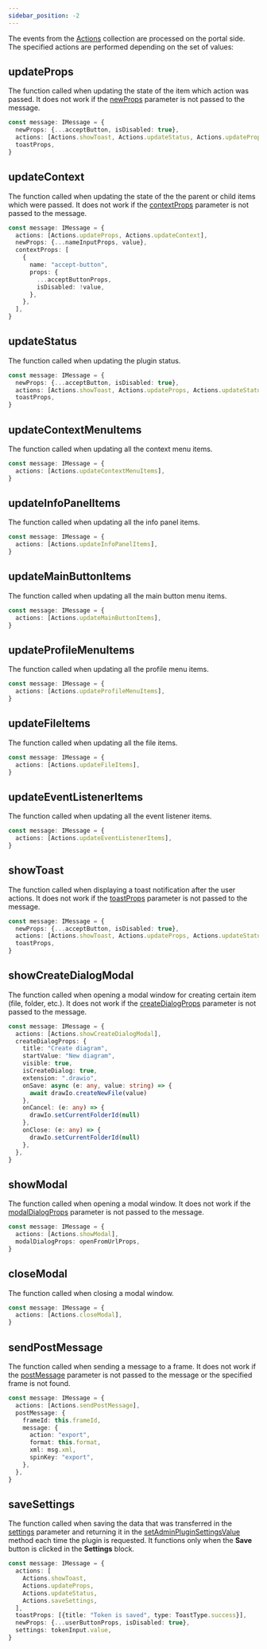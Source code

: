 ```yaml
---
sidebar_position: -2
---
```


The events from the [Actions](./plugin-message.md#actions) collection are processed on the portal side. The specified actions are performed depending on the set of values:

## updateProps

The function called when updating the state of the item which action was passed. It does not work if the [newProps](./plugin-message.md#newprops) parameter is not passed to the message.

  ``` ts
  const message: IMessage = {
    newProps: {...acceptButton, isDisabled: true},
    actions: [Actions.showToast, Actions.updateStatus, Actions.updateProps],
    toastProps,
  }
  ```

## updateContext

The function called when updating the state of the the parent or child items which were passed. It does not work if the [contextProps](./plugin-message.md#contextprops) parameter is not passed to the message.

  ``` ts
  const message: IMessage = {
    actions: [Actions.updateProps, Actions.updateContext],
    newProps: {...nameInputProps, value},
    contextProps: [
      {
        name: "accept-button",
        props: {
          ...acceptButtonProps,
          isDisabled: !value,
        },
      },
    ],
  }
  ```

## updateStatus

The function called when updating the plugin status.

  ``` ts
  const message: IMessage = {
    newProps: {...acceptButton, isDisabled: true},
    actions: [Actions.showToast, Actions.updateProps, Actions.updateStatus],
    toastProps,
  }
  ```

## updateContextMenuItems

The function called when updating all the context menu items.

  ``` ts
  const message: IMessage = {
    actions: [Actions.updateContextMenuItems],
  }
  ```

## updateInfoPanelItems

The function called when updating all the info panel items.

  ``` ts
  const message: IMessage = {
    actions: [Actions.updateInfoPanelItems],
  }
  ```

## updateMainButtonItems

The function called when updating all the main button menu items.

  ``` ts
  const message: IMessage = {
    actions: [Actions.updateMainButtonItems],
  }
  ```

## updateProfileMenuItems

The function called when updating all the profile menu items.

  ``` ts
  const message: IMessage = {
    actions: [Actions.updateProfileMenuItems],
  }
  ```

## updateFileItems

The function called when updating all the file items.

  ``` ts
  const message: IMessage = {
    actions: [Actions.updateFileItems],
  }
  ```

## updateEventListenerItems

The function called when updating all the event listener items.

  ``` ts
  const message: IMessage = {
    actions: [Actions.updateEventListenerItems],
  }
  ```

## showToast

The function called when displaying a toast notification after the user actions. It does not work if the [toastProps](./plugin-message.md#toastprops) parameter is not passed to the message.

  ``` ts
  const message: IMessage = {
    newProps: {...acceptButton, isDisabled: true},
    actions: [Actions.showToast, Actions.updateProps, Actions.updateStatus],
    toastProps,
  }
  ```

## showCreateDialogModal

The function called when opening a modal window for creating certain item (file, folder, etc.). It does not work if the [createDialogProps](./plugin-message.md#createdialogprops) parameter is not passed to the message.

  ``` ts
  const message: IMessage = {
    actions: [Actions.showCreateDialogModal],
    createDialogProps: {
      title: "Create diagram",
      startValue: "New diagram",
      visible: true,
      isCreateDialog: true,
      extension: ".drawio",
      onSave: async (e: any, value: string) => {
        await drawIo.createNewFile(value)
      },
      onCancel: (e: any) => {
        drawIo.setCurrentFolderId(null)
      },
      onClose: (e: any) => {
        drawIo.setCurrentFolderId(null)
      },
    },
  }
  ```

## showModal

The function called when opening a modal window. It does not work if the [modalDialogProps](./plugin-message.md#modaldialogprops) parameter is not passed to the message.

  ``` ts
  const message: IMessage = {
    actions: [Actions.showModal],
    modalDialogProps: openFromUrlProps,
  }
  ```

## closeModal

The function called when closing a modal window.

  ``` ts
  const message: IMessage = {
    actions: [Actions.closeModal],
  }
  ```

## sendPostMessage

The function called when sending a message to a frame. It does not work if the [postMessage](./plugin-message.md#postmessage) parameter is not passed to the message or the specified frame is not found.

  ``` ts
  const message: IMessage = {
    actions: [Actions.sendPostMessage],
    postMessage: {
      frameId: this.frameId,
      message: {
        action: "export",
        format: this.format,
        xml: msg.xml,
        spinKey: "export",
      },
    },
  }
  ```

## saveSettings

The function called when saving the data that was transferred in the [settings](./plugin-message.md#settings) parameter and returning it in the [setAdminPluginSettingsValue](./plugin-types/settingsplugin.md#setadminpluginsettingsvalue) method each time the plugin is requested. It functions only when the **Save** button is clicked in the **Settings** block.

  ``` ts
  const message: IMessage = {
    actions: [
      Actions.showToast,
      Actions.updateProps,
      Actions.updateStatus,
      Actions.saveSettings,
    ],
    toastProps: [{title: "Token is saved", type: ToastType.success}],
    newProps: {...userButtonProps, isDisabled: true},
    settings: tokenInput.value,
  }
  ```
